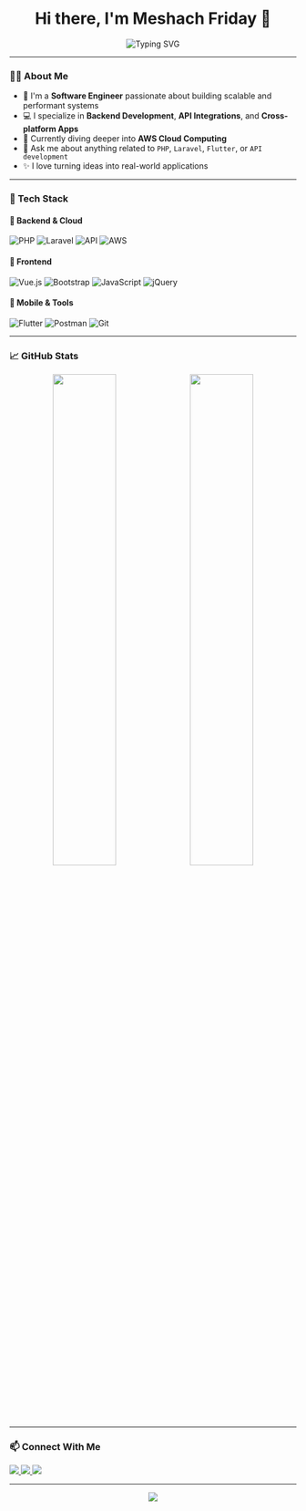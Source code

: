 <h1 align="center">Hi there, I'm Meshach Friday 👋</h1>

<p align="center">
  <img src="https://readme-typing-svg.demolab.com?font=Fira+Code&size=22&pause=1000&center=true&width=435&lines=Software+Engineer;PHP+%7C+Laravel+Developer;API+Specialist+%7C+Cloud+Enthusiast;Lifelong+Learner+%7C+AWS+in+Progress" alt="Typing SVG" />
</p>

---

### 🧑‍💻 About Me

- 🔭 I'm a **Software Engineer** passionate about building scalable and performant systems
- 💻 I specialize in **Backend Development**, **API Integrations**, and **Cross-platform Apps**
- 🌱 Currently diving deeper into **AWS Cloud Computing**
- 💬 Ask me about anything related to `PHP`, `Laravel`, `Flutter`, or `API development`
- ✨ I love turning ideas into real-world applications

---

### 🚀 Tech Stack

#### 🧠 Backend & Cloud
![PHP](https://img.shields.io/badge/-PHP-777BB4?style=for-the-badge&logo=php&logoColor=white)
![Laravel](https://img.shields.io/badge/-Laravel-E74430?style=for-the-badge&logo=laravel&logoColor=white)
![API](https://img.shields.io/badge/-REST%20API-00BCD4?style=for-the-badge&logo=postman&logoColor=white)
![AWS](https://img.shields.io/badge/-AWS-FF9900?style=for-the-badge&logo=amazonaws&logoColor=white)

#### 🎨 Frontend
![Vue.js](https://img.shields.io/badge/-Vue.js-4FC08D?style=for-the-badge&logo=vue.js&logoColor=white)
![Bootstrap](https://img.shields.io/badge/-Bootstrap-563D7C?style=for-the-badge&logo=bootstrap&logoColor=white)
![JavaScript](https://img.shields.io/badge/-JavaScript-F7DF1E?style=for-the-badge&logo=javascript&logoColor=black)
![jQuery](https://img.shields.io/badge/-jQuery-0769AD?style=for-the-badge&logo=jquery&logoColor=white)

#### 📱 Mobile & Tools
![Flutter](https://img.shields.io/badge/-Flutter-02569B?style=for-the-badge&logo=flutter&logoColor=white)
![Postman](https://img.shields.io/badge/-Postman-FF6C37?style=for-the-badge&logo=postman&logoColor=white)
![Git](https://img.shields.io/badge/-Git-F05032?style=for-the-badge&logo=git&logoColor=white)

---

### 📈 GitHub Stats

<p align="center">
  <img src="https://github-readme-stats.vercel.app/api?username=your-username&show_icons=true&theme=radical" width="47%" />
  <img src="https://github-readme-streak-stats.herokuapp.com?user=your-username&theme=radical" width="47%" />
</p>

---

### 📫 Connect With Me

<p align="left">
  <a href="mailto:your.email@example.com">
    <img src="https://img.shields.io/badge/Gmail-D14836?style=for-the-badge&logo=gmail&logoColor=white"/>
  </a>
  <a href="https://linkedin.com/in/your-linkedin">
    <img src="https://img.shields.io/badge/LinkedIn-blue?style=for-the-badge&logo=linkedin&logoColor=white"/>
  </a>
  <a href="https://twitter.com/your-twitter">
    <img src="https://img.shields.io/badge/Twitter-%231DA1F2.svg?style=for-the-badge&logo=Twitter&logoColor=white"/>
  </a>
</p>

---

<p align="center">
  <img src="https://quotes-github-readme.vercel.app/api?type=horizontal&theme=tokyonight" />
</p>


